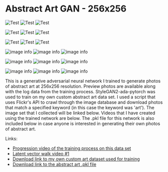 # Abstract Art GAN - 256x256
![Test](https://github.com/dudebroSW/pretrained-gan-abstract-art-256/blob/master/preview/8973432.png)
![Test](https://github.com/dudebroSW/pretrained-gan-abstract-art-256/blob/master/preview/8973498.png)
![Test](https://github.com/dudebroSW/pretrained-gan-abstract-art-256/blob/master/preview/8973600.png)

![Test](https://github.com/dudebroSW/pretrained-gan-abstract-art-256/blob/master/preview/8973446.png)
![Test](https://github.com/dudebroSW/pretrained-gan-abstract-art-256/blob/master/preview/8973522.png)
![Test](https://github.com/dudebroSW/pretrained-gan-abstract-art-256/blob/master/preview/8975286.png)

![Test](https://github.com/dudebroSW/pretrained-gan-abstract-art-256/blob/master/preview/8973458.png)
![Test](https://github.com/dudebroSW/pretrained-gan-abstract-art-256/blob/master/preview/8973584.png)
![Test](https://github.com/dudebroSW/pretrained-gan-abstract-art-256/blob/master/preview/8975428.png)

![image info](./preview/8973432.png)
![image info](./preview/8973498.png)
![image info](./preview/8973600.png)

![image info](./preview/8973446.png)
![image info](./preview/8973522.png)
![image info](./preview/8975286.png)

![image info](./preview/8973458.png)
![image info](./preview/8973584.png)
![image info](./preview/8975428.png)

This is a generative adversarial neural network I trained to generate photos of abstract art at 256x256 resolution. Preview photos are 
available along with the log data from the training process. StyleGAN2-ada-pytorch was used to train on my own custom 
abstract art data set. I used a script that uses Flickr's API to crawl through the image database and download photos that 
match a specified keyword (in this case the keyword was 'art'). The image set that I collected will be linked below. 
Videos that I have created using the trained network are below. The 
.pkl file for this network is also included below in case anyone is interested in generating their own photos of 
abstract art.

Links:

* [Progression video of the training process on this data set](https://youtu.be/Veh3uNC8VI8)
* [Latent vector walk video #1](https://youtu.be/Gzfzxq-ZHTo)
* [Download link to my own custom art dataset used for training](https://github.com/dudebroSW/pretrained-gan-abstract-art-256/releases/download/v1.0/abstract-art-img-set-256.zip)
* [Download link to the abstract art .pkl file](https://github.com/dudebroSW/pretrained-gan-abstract-art-256/releases/download/v1.0/abstract-art-256-trained.pkl)
